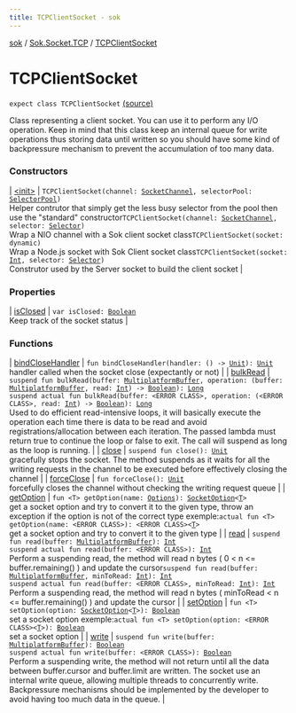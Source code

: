```yaml
---
title: TCPClientSocket - sok
---
```


[sok](../../index.html) / [Sok.Socket.TCP](../index.html) / [TCPClientSocket](./index.html)

# TCPClientSocket

`expect class TCPClientSocket` [(source)](https://github.com/SeekDaSky/Sok/tree/master/common/sok-common/src/Sok/Socket/TCP/TCPClientSocket.kt#L15)

Class representing a client socket. You can use it to perform any I/O operation. Keep in mind that this class keep an internal
queue for write operations thus storing data until written so you should have some kind of backpressure mechanism to prevent
the accumulation of too many data.

### Constructors

| [&lt;init&gt;](-init-.html) | `TCPClientSocket(channel: `[`SocketChannel`](http://docs.oracle.com/javase/6/docs/api/java/nio/channels/SocketChannel.html)`, selectorPool: `[`SelectorPool`](../../-sok.-selector/-selector-pool/index.html)`)`<br>Helper contrutor that simply get the less busy selector from the pool then use the "standard" constructor`TCPClientSocket(channel: `[`SocketChannel`](http://docs.oracle.com/javase/6/docs/api/java/nio/channels/SocketChannel.html)`, selector: `[`Selector`](../../-sok.-selector/-selector/index.html)`)`<br>Wrap a NIO channel with a Sok client socket class`TCPClientSocket(socket: dynamic)`<br>Wrap a Node.js socket with Sok Client socket class`TCPClientSocket(socket: `[`Int`](https://kotlinlang.org/api/latest/jvm/stdlib/kotlin/-int/index.html)`, selector: `[`Selector`](../../-sok.-selector/-selector/index.html)`)`<br>Construtor used by the Server socket to build the client socket |

### Properties

| [isClosed](is-closed.html) | `var isClosed: `[`Boolean`](https://kotlinlang.org/api/latest/jvm/stdlib/kotlin/-boolean/index.html)<br>Keep track of the socket status |

### Functions

| [bindCloseHandler](bind-close-handler.html) | `fun bindCloseHandler(handler: () -> `[`Unit`](https://kotlinlang.org/api/latest/jvm/stdlib/kotlin/-unit/index.html)`): `[`Unit`](https://kotlinlang.org/api/latest/jvm/stdlib/kotlin/-unit/index.html)<br>handler called when the socket close (expectantly or not) |
| [bulkRead](bulk-read.html) | `suspend fun bulkRead(buffer: `[`MultiplatformBuffer`](../../-sok.-buffer/-multiplatform-buffer/index.html)`, operation: (buffer: `[`MultiplatformBuffer`](../../-sok.-buffer/-multiplatform-buffer/index.html)`, read: `[`Int`](https://kotlinlang.org/api/latest/jvm/stdlib/kotlin/-int/index.html)`) -> `[`Boolean`](https://kotlinlang.org/api/latest/jvm/stdlib/kotlin/-boolean/index.html)`): `[`Long`](https://kotlinlang.org/api/latest/jvm/stdlib/kotlin/-long/index.html)<br>`suspend actual fun bulkRead(buffer: <ERROR CLASS>, operation: (<ERROR CLASS>, read: `[`Int`](https://kotlinlang.org/api/latest/jvm/stdlib/kotlin/-int/index.html)`) -> `[`Boolean`](https://kotlinlang.org/api/latest/jvm/stdlib/kotlin/-boolean/index.html)`): `[`Long`](https://kotlinlang.org/api/latest/jvm/stdlib/kotlin/-long/index.html)<br>Used to do efficient read-intensive loops, it will basically execute the operation each time there is data to be read and avoid registrations/allocation between each iteration. The passed lambda must return true to continue the loop or false to exit. The call will suspend as long as the loop is running. |
| [close](close.html) | `suspend fun close(): `[`Unit`](https://kotlinlang.org/api/latest/jvm/stdlib/kotlin/-unit/index.html)<br>gracefully stops the socket. The method suspends as it waits for all the writing requests in the channel to be executed before effectively closing the channel |
| [forceClose](force-close.html) | `fun forceClose(): `[`Unit`](https://kotlinlang.org/api/latest/jvm/stdlib/kotlin/-unit/index.html)<br>forcefully closes the channel without checking the writing request queue |
| [getOption](get-option.html) | `fun <T> getOption(name: `[`Options`](../../-sok.-socket.-options/-options/index.html)`): `[`SocketOption`](../../-sok.-socket.-options/-socket-option/index.html)`<`[`T`](get-option.html#T)`>`<br>get a socket option and try to convert it to the given type, throw an exception if the option is not of the correct type exemple:`actual fun <T> getOption(name: <ERROR CLASS>): <ERROR CLASS><`[`T`](get-option.html#T)`>`<br>get a socket option and try to convert it to the given type |
| [read](read.html) | `suspend fun read(buffer: `[`MultiplatformBuffer`](../../-sok.-buffer/-multiplatform-buffer/index.html)`): `[`Int`](https://kotlinlang.org/api/latest/jvm/stdlib/kotlin/-int/index.html)<br>`suspend actual fun read(buffer: <ERROR CLASS>): `[`Int`](https://kotlinlang.org/api/latest/jvm/stdlib/kotlin/-int/index.html)<br>Perform a suspending read, the method will read n bytes ( 0 &lt; n &lt;= buffer.remaining() ) and update the cursor`suspend fun read(buffer: `[`MultiplatformBuffer`](../../-sok.-buffer/-multiplatform-buffer/index.html)`, minToRead: `[`Int`](https://kotlinlang.org/api/latest/jvm/stdlib/kotlin/-int/index.html)`): `[`Int`](https://kotlinlang.org/api/latest/jvm/stdlib/kotlin/-int/index.html)<br>`suspend actual fun read(buffer: <ERROR CLASS>, minToRead: `[`Int`](https://kotlinlang.org/api/latest/jvm/stdlib/kotlin/-int/index.html)`): `[`Int`](https://kotlinlang.org/api/latest/jvm/stdlib/kotlin/-int/index.html)<br>Perform a suspending read, the method will read n bytes ( minToRead &lt; n &lt;= buffer.remaining() ) and update the cursor |
| [setOption](set-option.html) | `fun <T> setOption(option: `[`SocketOption`](../../-sok.-socket.-options/-socket-option/index.html)`<`[`T`](set-option.html#T)`>): `[`Boolean`](https://kotlinlang.org/api/latest/jvm/stdlib/kotlin/-boolean/index.html)<br>set a socket option exemple:`actual fun <T> setOption(option: <ERROR CLASS><`[`T`](set-option.html#T)`>): `[`Boolean`](https://kotlinlang.org/api/latest/jvm/stdlib/kotlin/-boolean/index.html)<br>set a socket option |
| [write](write.html) | `suspend fun write(buffer: `[`MultiplatformBuffer`](../../-sok.-buffer/-multiplatform-buffer/index.html)`): `[`Boolean`](https://kotlinlang.org/api/latest/jvm/stdlib/kotlin/-boolean/index.html)<br>`suspend actual fun write(buffer: <ERROR CLASS>): `[`Boolean`](https://kotlinlang.org/api/latest/jvm/stdlib/kotlin/-boolean/index.html)<br>Perform a suspending write, the method will not return until all the data between buffer.cursor and buffer.limit are written. The socket use an internal write queue, allowing multiple threads to concurrently write. Backpressure mechanisms should be implemented by the developer to avoid having too much data in the queue. |

